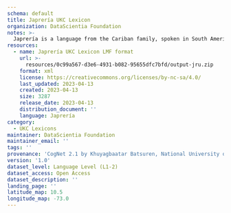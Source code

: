 ```yaml
---
schema: default
title: Japrería UKC Lexicon
organization: DataScientia Foundation
notes: >-
  Japrería is a language from the Cariban family, spoken in South America. The UKC Lexicon of Japrería is represented as a lexico-semantic network. It consists of words, word senses, synsets, as well as sense-level and synset-level relationships.
resources:
  - name: Japrería UKC Lexicon LMF format
    url: >-
      resources/0c99a567-d3e6-4931-b082-95655dfc7bfd/output-jru.zip
    format: xml
    license: https://creativecommons.org/licenses/by-nc-sa/4.0/
    last_updated: 2023-04-13
    created: 2023-04-13
    size: 3287
    release_date: 2023-04-13
    distribution_document: ''
    language: Japrería
category:
  - UKC Lexicons
maintainer: DataScientia Foundation
maintainer_email: ''
tags: ''
provenance: 'CogNet 2.1 by Khuyagbaatar Batsuren, National University of Mongolia (http://cognet.ukc.disi.unitn.it); Native Languages of the Americas 2021.11. by Laura Redish and Orrin Lewis (http://www.native-languages.org); Princeton WordNet 2.1 by Princeton University (https://wordnet.princeton.edu)'
version: '1.0'
dataset_level: Language Level (L1-2)
dataset_access: Open Access
dataset_description: ''
landing_page: ''
latitude_map: 10.5
longitude_map: -73.0
---
```

